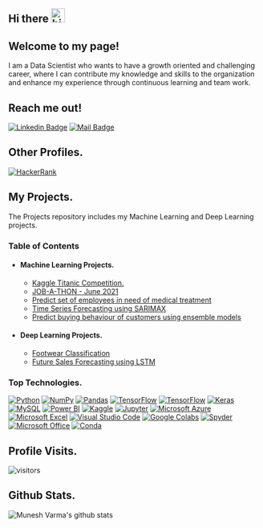 ## Hi there <img src="https://user-images.githubusercontent.com/1303154/88677602-1635ba80-d120-11ea-84d8-d263ba5fc3c0.gif" width="28px" alt="hi">
## Welcome to my page!

I am a Data Scientist who wants to have a growth oriented and challenging career,
where I can contribute my knowledge and skills to the organization and enhance my experience
through continuous learning and team work.

## Reach me out!

[![Linkedin Badge](https://img.shields.io/badge/-Munesh_Varma-0e76a8?style=flat&labelColor=0e76a8&logo=linkedin&logoColor=white)](https://www.linkedin.com/in/munesh-varma/)
[![Mail Badge](https://img.shields.io/badge/-Email-c0392b?style=flat&labelColor=c0392b&logo=gmail&logoColor=white)](mailto:varmamunesh420@gmail.com)

## Other Profiles.
[![HackerRank](https://img.shields.io/badge/-Hackerrank-2EC866?style=for-the-badge&logo=HackerRank&logoColor=white)](https://www.hackerrank.com/muneshvarma)

## My Projects.
The Projects repository includes my Machine Learning and Deep Learning projects.

### Table of Contents
* #### Machine Learning Projects.
  * [Kaggle Titanic Competition.](https://github.com/MuneshVarma/Projects/tree/master/Titanic)
  * [JOB-A-THON - June 2021](https://github.com/MuneshVarma/Projects/tree/master/JOB-A_THON%20June%202021)
  * [Predict set of employees in need of medical treatment](https://github.com/MuneshVarma/Projects/tree/master/Employee%20treatment%20prediction)
  * [Time Series Forecasting using SARIMAX](https://github.com/MuneshVarma/Projects/tree/master/Time%20Series%20Forecasting%20using%20SARIMAX)
  * [Predict buying behaviour of customers using ensemble models](https://github.com/MuneshVarma/Projects/tree/master/Predict%20buying%20behaviour%20using%20ensemble%20models)

* #### Deep Learning Projects.
  * [Footwear Classification](https://github.com/MuneshVarma/Projects/tree/master/Footwear%20classification)
  * [Future Sales Forecasting using LSTM](https://github.com/MuneshVarma/Projects/tree/master/Sales%20Forecasting)

### Top Technologies.
[![Python](https://img.shields.io/badge/python-%2314354C.svg?style=for-the-badge&logo=python&logoColor=white)](#)
[![NumPy](https://img.shields.io/badge/numpy-%23013243.svg?style=for-the-badge&logo=numpy&logoColor=white)](#)
[![Pandas](https://img.shields.io/badge/pandas-%23150458.svg?style=for-the-badge&logo=pandas&logoColor=white)](#)
[![TensorFlow](https://img.shields.io/badge/TensorFlow-%23FF6F00.svg?style=for-the-badge&logo=TensorFlow&logoColor=white)](#)
[![TensorFlow](https://img.shields.io/badge/scikit_learn-F7931E?style=for-the-badge&logo=scikit-learn&logoColor=white)](#)
[![Keras](https://img.shields.io/badge/Keras-%23D00000.svg?style=for-the-badge&logo=Keras&logoColor=white)](#)
[![MySQL](https://img.shields.io/badge/mysql-%2300f.svg?style=for-the-badge&logo=mysql&logoColor=white)](#)
[![Power BI](https://img.shields.io/badge/PowerBI-F2C811?style=for-the-badge&logo=Power%20BI&logoColor=white)](#)
[![Kaggle](https://img.shields.io/badge/Kaggle-20BEFF?style=for-the-badge&logo=Kaggle&logoColor=white)](#)
[![Jupyter](https://img.shields.io/badge/Jupyter-%23F37626.svg?style=for-the-badge&logo=Jupyter&logoColor=white)](#)
[![Microsoft Azure](https://img.shields.io/badge/microsoft%20azure-0089D6?style=for-the-badge&logo=microsoft-azure&logoColor=white)](#)
[![Microsoft Excel](https://img.shields.io/badge/Microsoft_Excel-217346?style=for-the-badge&logo=microsoft-excel&logoColor=white)](#)
[![Visual Studio Code](https://img.shields.io/badge/VisualStudioCode-0078d7.svg?style=for-the-badge&logo=visual-studio-code&logoColor=white)](#)
[![Google Colabs](https://img.shields.io/badge/Google_Colabs-F9AB00?style=for-the-badge&logo=googlecolab&color=525252)](#)
[![Spyder](https://img.shields.io/badge/Spyder-838485?style=for-the-badge&logo=spyder%20ide&logoColor=maroon)](#)
[![Microsoft Office](https://img.shields.io/badge/Microsoft_Office-D83B01?style=for-the-badge&logo=microsoft-office&logoColor=white)](#)
[![Conda](https://img.shields.io/badge/conda-342B029.svg?&style=for-the-badge&logo=anaconda&logoColor=white)](#)


## Profile Visits.
![visitors](https://visitor-badge.glitch.me/badge?page_id=MuneshVarma.MuneshVarma)

## Github Stats.
![Munesh Varma's github stats](https://github-readme-stats.vercel.app/api?username=MuneshVarma&count_private=true&theme=tokyonight&hide=contribs,prs)
